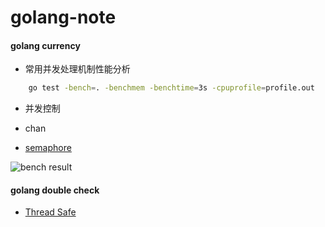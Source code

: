 # golang-note

#### golang currency

- 常用并发处理机制性能分析

```bash
    go test -bench=. -benchmem -benchtime=3s -cpuprofile=profile.out
```


- 并发控制 

- chan
- [semaphore](https://godoc.org/golang.org/x/sync/semaphore#example-package--WorkerPool)

![bench result](https://github.com/g-airport/tech-stack/blob/master/golang/currency-pattern/benchmark.jpg)

#### golang double check

- [Thread Safe](https://turtledev.in/posts/go-concurrency-patterns-double-checked-locking/)
